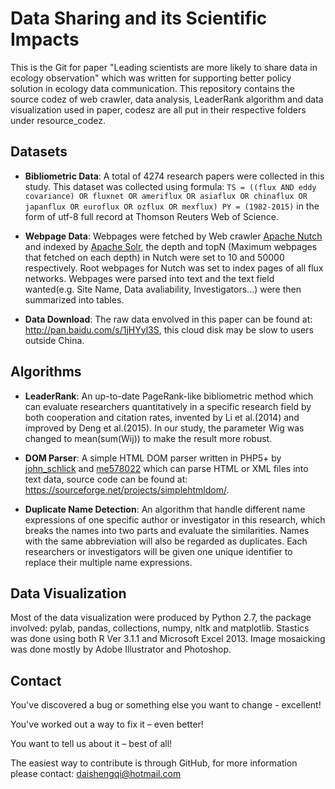 # Data Sharing and its Scientific Impacts  
This is the Git for paper "Leading scientists are more likely to share data in ecology observation" which was written for supporting better policy solution in ecology data communication. This repository contains the source codez of web crawler, data analysis, LeaderRank algorithm and data visualization used in paper, codesz are all put in their respective folders under resource_codez.

## Datasets
* **Bibliometric Data**: A total of 4274 research papers were collected in this study. This dataset was collected using formula: `TS = ((flux AND eddy covariance) OR fluxnet OR ameriflux OR asiaflux OR chinaflux OR japanflux OR euroflux OR ozflux OR mexflux) PY = (1982-2015)` in the form of utf-8 full record at Thomson Reuters Web of Science.

* **Webpage Data**: Webpages were fetched by Web crawler [Apache Nutch](https://archive.apache.org/dist/nutch/1.9/) and indexed by [Apache Solr](http://lucene.apache.org/solr/), the depth and topN (Maximum webpages that fetched on each depth) in Nutch were set to 10 and 50000 respectively. Root webpages for Nutch was set to index pages of all flux networks. Webpages were parsed into text and the text field wanted(e.g. Site Name, Data avaliability, Investigators...) were then summarized into tables.

* **Data Download**: The raw data envolved in this paper can be found at: http://pan.baidu.com/s/1jHYyl3S, this cloud disk may be slow to users outside China.

## Algorithms
* **LeaderRank**: An up-to-date PageRank-like bibliometric method which can evaluate researchers quantitatively in a specific research field by both cooperation and citation rates, invented by Li et al.(2014) and improved by Deng et al.(2015). In our study, the parameter Wig was changed to mean(sum(Wij)) to make the result more robust.

* **DOM Parser**: A simple HTML DOM parser written in PHP5+ by [john_schlick]() and [me578022]() which can parse HTML or XML files into text data, source code can be found at: https://sourceforge.net/projects/simplehtmldom/.

* **Duplicate Name Detection**: An algorithm that handle different name expressions of one specific author or investigator in this research, which breaks the names into two parts and evaluate the similarities. Names with the same abbreviation will also be regarded as duplicates. Each researchers or investigators will be given one unique identifier to replace their multiple name expressions.

## Data Visualization
Most of the data visualization were produced by Python 2.7, the package involved: pylab, pandas, collections, numpy, nltk and matplotlib. Stastics was done using both R Ver 3.1.1 and Microsoft Excel 2013. Image mosaicking was done mostly by Adobe Illustrator and Photoshop.

## Contact
You've discovered a bug or something else you want to change - excellent!

You've worked out a way to fix it – even better!

You want to tell us about it – best of all!

The easiest way to contribute is through GitHub, for more information please contact: daishengqi@hotmail.com
